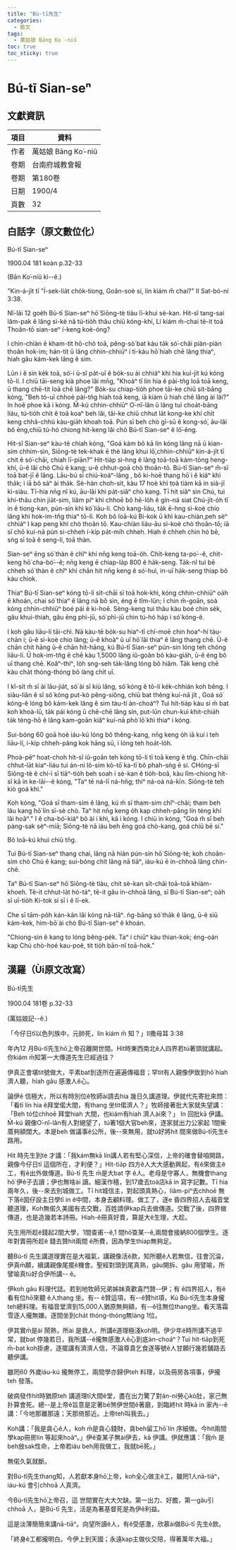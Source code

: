 ```yaml
---
title: "Bú-tī先生"
categories:
  - 散文
tags:
  - 萬姑娘 Bāng Ko͘-niû
toc: true
toc_sticky: true
---
```


# Bú-tī Sian-seⁿ

## 文獻資訊

| 項目 | 資料 |
|---|---|
| 作者 | 萬姑娘 Bāng Ko͘-niû |
| 卷期 | 台南府城教會報 |
| 卷期 | 第180卷 |
| 日期 | 1900/4 |
| 頁數 | 32 |

## 白話字（原文數位化）

Bú-tī Sian-seⁿ

1900.04 181 koàn p.32-33

(Bān Ko͘-niû kì--ê.)

"Kin-á-ji̍t tī "Í-sek-lia̍t cho̍k-tiong, Goân-soè sí, lín kiám m̄ chai?" II Sat-bó-ní 3:38.

Nî-lāi 12 goe̍h Bú-tī Sian-seⁿ hō͘ Siōng-tè tiàu lī-khui sè-kan. Hit-sî tang-sai lâm-pak ê lâng sì-kè nā tú-tio̍h thâu chiū kóng-khí, Lí kiám m̄-chai tē-it toā Thoân-tō sian-seⁿ í-keng koè-óng?

I chin-chiàn ē kham-tit hō-chò toā, pêng-sò͘ bat kàu ta̍k só͘-chāi piàn-piàn thoân hok-im; hán-tit ū lâng chhin-chhiūⁿ i tì-kàu hō͘ hiah chē lâng thiaⁿ, hiah gâu kám-kek lâng ê sim.

Lūn i ê sìn ke̍k toā, só͘-í ū-sî pa̍t-uī ê bo̍k-su ài chhiáⁿ khì hia kuí-ji̍t kú kóng tō-lí. I chiū tāi-seng kià phoe lâi mn̄g, "Khoàⁿ tī lín hia ê pài-tn̂g loā toā keng, ū thang chē-tit loā chē lâng?" Bo̍k-su chiap-tio̍h phoe tāi-ke chiū sit-bāng kóng, "Beh tó-uī chhoē pài-tn̂g hiah toā keng, iā kiám ū hiah chē lâng ài lâi?" In hoê phoe kā i kóng. M̄-kú chhin-chhiūⁿ O͘-nî-lân ū lâng tuì choa̍t-bāng liáu, tú-tio̍h chi̍t ê toā koaⁿ beh lâi, tāi-ke chiū chhut la̍t kong-ke khí chi̍t keng chhâ-chhù kàu-gia̍h khoah toā. Pún sī beh chò gī-sū ê kong-só͘, āu-lâi bô ēng,chiū tú-hó chiong hit-keng lâi chò Bú-tī Sian-seⁿ ê lō͘-ēng.

Hit-sî Sian-seⁿ kàu-tè chiah kóng, "Goá kám bô kā lín kóng lâng nā ū kian-sim chhim-sìn, Siōng-tè tek-khak ē thè lâng khui lō͘,chhin-chhiūⁿ kin-á-ji̍t tī chit ê só͘-chāi, chiah lī-piān?" Hit-tia̍p sì-hng ê lâng toā-toā kám-tōng heng-khí, ū-ê lâi chò Chú ê kang; u-ê chhut-goā chò thoân-tō. Bú-tī Sian-seⁿ m̄-sī toā bat-jī ê lâng. Lāu-bú sī chiú-koáⁿ-lâng , bô ki-hoē thang hō͘ i ê kiáⁿ khì tha̍k; i iā bô sáⁿ ài tha̍k. Sè-hàn choh-sit, kàu 17 hoè khì toà tiàm kā in siá-jī kì-siàu. Tī-hia nn̄g nî kú, āu-lâi khì pa̍t-siâⁿ chò kang. Tī hit siâⁿ sìn Chú, tuì khí-thâu chin jia̍t-sim, liâm piⁿ khì chhoē bô hē-lo̍h ê gín-ná siat Chú-ji̍t-o̍h tī in ê tiong-kan, pún-sin khì kò͘ liāu-lí. Chò kang-liáu, ta̍k ē-hng sì-koè chio lâng khì hok-im-tn̂g thiaⁿ tō-lí. Koh bô loā-kú Bí-kok ū khì kau-chiàn,peh sèⁿ chhiáⁿ I kap peng khì chò thoân tō. Kau-chiàn liáu-āu sì-koè chò thoân-tō; iā sī chō kuí-nā pún si-chheh í-ki̍p pa̍t-mi̍h chheh. Hiah ê chheh chin hó bē, sǹg sī toā ê seng-lí, toā thàn.

Sian-seⁿ ēng só͘ thàn ê chîⁿ khí nn̄g keng toā-o̍h. Chi̍t-keng ta-po͘--ê, chi̍t-keng hō͘ cha-bó͘--ê; nn̄g keng ē chiap-la̍p 800 ê ha̍k-seng. Ta̍k-nî tuì bē chheh só͘ thàn ê chîⁿ khì chān hit nn̄g keng ê só͘-huì, in-uī ha̍k-seng thiap bô kàu chiok.

Thiaⁿ Bú-tī Sian-seⁿ kóng tō-lí si̍t-chāi sī toā hok-khì, kóng chhin-chhiūⁿ oa̍h ê khoán, chai só͘ thiaⁿ ê lâng nā bô sìn, éng ē tîm-lûn; i chin m̄-goān, soà kóng chhin-chhiūⁿ boé pái ê ki-hoē. Sèng-keng tuì thâu kàu boé chin se̍k, gâu khui-thiah, gâu ēng phì-jū, só͘ phì-jū chin tú-hó ha̍p i só͘ kóng-ê.

I koh gâu liāu-lí tāi-chì. Nā kàu-tē bo̍k-su hiaⁿ-tī chí-moē chin hoaⁿ-hí tàu-chān i; ū-ê sì-koè chio lâng; ū-ê khoàⁿ ū uī hō͘ lâi thiaⁿ ê lâng thang chē. Ū-ê chān chit hāng ū-ê chān hit-hāng, kú Bú-tī Sian-seⁿ pún-sin lóng teh chóng liāu-lí. Ū hok-im-tn̂g ē chē kàu 1,5000 lâng iû-goân bô kàu-gia̍h, ū-ê éng bô uī thang chē. Koâⁿ-thiⁿ, lo̍h sng-seh ta̍k-lâng lóng bô hiâm. Ta̍k keng chē kàu cha̍t thóng-thóng bô làng chi̍t uī.

I kî-si̍t m̄ sī ài lāu-jia̍t, só͘ ài sī kiù lâng, só͘ kóng ê tō-lí ke̍k-chhián koh bêng. I siàu-liân ê sî só͘ kóng put-kò pêng-siông, chiū bat thêng kuí-nā ji̍t , Goá só͘ kóng-ê lóng bô kám-kek lâng ê sim tàu-tí àn-choáⁿ? Tuì hit-tia̍p kàu sí m̄ bat koh khoà-lū, ta̍k pái kóng ū chē-chē lâng sìn, put-lūn chun-kuì khit-chia̍h ta̍k téng-hō ê lâng kam-goān kiâⁿ kuí-nā phò͘ lō͘ khì thiaⁿ i kóng.

Sui-bóng 60 goā hoè iáu-kú lóng bô thêng-kang, nn̄g keng o̍h iā kuí i teh liāu-lí, í-ki̍p chheh-pâng kok hāng sū, i lóng teh hoa̍t-lo̍h.

Phoà-pēⁿ hoat-choh hit-sî iû-goân teh kóng tō-lí tī toā keng ê tn̂g. Chīn-chāi chhut-la̍t kiaⁿ-liáu tuì án-ni lô-sim kò-tō͘ ka-tī bô phah-sǹg ē sí. CHóng-sī Siōng-tè ê chí-ì sī tiāⁿ-tio̍h beh soah i sè-kan ê tio̍h-boâ, kàu lîm-chiong hit-sî kā in ke-lāi--ê kóng, "Taⁿ tē ná-lī ná-hn̄g; thiⁿ ná-oá ná-kīn. Siōng-tè teh kiò goá khì."

Koh kóng, "Goá sī tham-sim ê lâng, kú m̄ sī tham-sim chîⁿ-châi; tham beh lâu kang hō͘ lín sī-sè chò. Taⁿ hit nn̄g keng o̍h kap chheh-pâng lín téng khí lâi hoāⁿ." I ê cha-bó͘-kiáⁿ bô ài i khì, kā i kóng. I chiū ìn kóng, "Goá m̄ sī beh pàng-sak sèⁿ-miā; Siōng-tè nā iáu beh ēng goá chò-kang, goá chiū bē sí."

Bô loā-kú khuì chiū tn̄g.

Tuì Bú-tī Sian-seⁿ thang chai, lâng nā hiàn pún-sin hō͘ Siōng-tè; koh choân-sim chò Chú ê kang; sui-bóng chi̍t lâng nā tiāⁿ, iáu-kú ē ín-chhoā lâng chin-chē.

Taⁿ Bú-tī Sian-seⁿ hō͘ Siōng-tè tiàu, chit sè-kan si̍t-chāi toā-toā khiàm-khoeh. Tē-it chhut-la̍t hó-táⁿ, tē-it gâu ín-chhoā lâng, sī Bú-tī Sian-seⁿ; oa̍h sī uī-tio̍h Ki-tok sí sī i ê lī-ek.

Che sī tām-po̍h kán-kán lâi kóng nā-tiāⁿ. ǹg-bāng só͘ tha̍k ê lâng, ū-ê siū kám-kek, him-bō͘ ài chò Bú-tī Sian-seⁿ ê khoán.

"Chiong-sin ê kang to lóng bêng-pe̍k. Taⁿ i chiūⁿ kàu thian-kok; éng-oán kap Chú chò-hoé kau-poê, tit tio̍h bān-nî toā-hok."

## 漢羅（Ùi原文改寫）

Bú-tī先生

1900.04 181卷 p.32-33

(萬姑娘記--ê.)

「今仔日tī以色列族中，元帥死，lín kiám m̄ 知？」II撒母耳 3:38

年內12 月Bú-tī先生hō͘上帝召離開世間。Hit時東西南北ê人四界若tú著頭就講起。你kiám m̄知第一大傳道先生已經過往？

伊真正會堪tit號做大，平素bat到逐所在遍遍傳福音；罕tit有人親像伊致到hō͘ hiah 濟人聽，hiah gâu 感激人ê心。

論伊ê 信極大，所以有時別位ê牧師ài請去hia 幾日久講道理。伊就代先寄批來問：「看tī lín hia ê拜堂偌大間，有thang 坐tit偌濟人？」牧師接著批大家就失望講：「Beh tó位chhoē 拜堂hiah 大間，也kiám有hiah 濟人ài來？」 In 回批kā 伊講。M̄-kú 親像O͘-nî-lân有人對絕望了，tú著1個大官beh來，逐家就出力公家起 1間柴厝夠額闊大。本是beh 做議事ê公所，後--來無用，就tú好將hit 間來做Bú-tī先生ê路用。

Hit 時先生到tè 才講：「我kám無kā lín講人若有堅心深信，上帝的確會替咱開路，親像今仔日tī 這個所在，才利便？」Hit-tia̍p 四方ê人大大感動興起，有ê來做主ê工，有ê出外做傳道。Bú-tī 先生 m̄是大bat 字 ê人。老母是守寡人，無機會thang hō͘ 伊ê子去讀；伊也無啥ài 讀。細漢作穡，到17歲去toà店kā in 寫字記數。Tī hia 兩年久，後--來去別城做工。Tī hit城信主，對起頭真熱心，liâm-piⁿ去chhoē 無下落ê囡仔設主日學tī in ê中間，本身去顧料理。做工了，逐e 昏四界招人去福音堂聽道理，Koh無偌久美國有去交戰，百姓請伊kap兵去做傳道。交戰了後，四界做傳道，也是造幾若本詩冊。Hiah-ê冊真好賣，算是大ê生理，大趁。

先生用所趁ê錢起2間大學，1間查甫--ê,1 間hō͘查某--ê,兩間會接納800個學生。逐年對賣冊所趁ê 錢去贊hit兩間 ê所費，因為學生thiap無夠足。

聽Bú-tī 先生講道理實在是大福氣，講親像活ê款，知所聽ê人若無信，往會沉淪，伊真m̄願，續講親像尾擺ê機會。聖經對頭到尾真熟，gâu開拆、gâu 用譬喻，所譬喻真tú好合伊所講-- ê。

伊koh gâu 料理代誌。若到地牧師兄弟姊妹真歡喜鬥贊--伊；有 ê四界招人，有ê看有位hō͘來聽 ê人thang 坐。有-- ê贊這項，有--ê贊hit項，Kú Bú-tī先生本身攏teh總料理。有福音堂濟到15,000人猶原無夠額，有--ê往無位thang坐。看天落霜雪逐人攏無嫌。逐間坐到cha̍t thóng-thóng無làng 1位。

伊其實m̄是ài 鬧熱，所ài 是救人，所講ê道理極淺koh明。伊少年ê時所講不過平常，就bat 停幾若日，我所講--ê攏無感激人ê心到底àn-choáⁿ？Tuì hit-tia̍p到死m̄-bat koh掛慮，逐擺講有濟濟人信，不論尊貴乞食逐等號ê人甘願行幾若舖路去聽伊講。

雖罔60 外歲iáu-kú 攏無停工，兩間學亦歸伊teh 料理，以及冊房各項事，伊攏teh 發落。

破病發作hit時猶原teh 講道理tī大間ê堂，盡在出力驚了對án-ni勞心kò肚，家己無扑算會死。總--是上帝ê旨意是定著bē煞伊世間ê著磨，到臨終hit 時kā in 家內--ê講：「今地那離那遠；天那倚那近。上帝teh叫我去。」

Koh講：「我是貪心ê人，koh m̄是貪心錢財，貪beh留工hō͘ lín 序細做。今hit兩間學kap冊房lín 等起來hoāⁿ。」伊ê查某子無ài伊去，kā 伊講。伊就應講：「我m̄ 是beh放sak性命，上帝若iáu beh用我做工，我就bē死。」

無偌久氣就斷。

對Bú-tī先生thang知，人若獻本身hō͘上帝，koh全心做主ê工，雖罔1人nā-tiāⁿ，iáu-kú 會引chhoā 人真濟。

今Bú-tī先生hō͘上帝召，這 世間實在大大欠缺。第一出力、好膽，第一gâu引chhoā 人，是Bú-tī 先生，活是為著基督死是為伊ê利益。

這是淡薄簡簡來講nā-tiāⁿ。向望所讀ê人，有ê受感激，欣慕ài做Bú-tī 先生ê款。

「終身ê工都攏明白。今伊上到天國；永遠kap主做伙交陪，得著萬年大福。」
